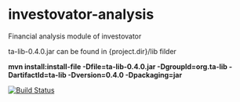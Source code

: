 investovator-analysis
=================

Financial analysis module of investovator

ta-lib-0.4.0.jar can be found in {project.dir}/lib filder

**mvn install:install-file -Dfile=ta-lib-0.4.0.jar -DgroupId=org.ta-lib -DartifactId=ta-lib -Dversion=0.4.0 -Dpackaging=jar**



[![Build Status](https://drone.io/github.com/investovator/investovator-analysis/status.png)](https://drone.io/github.com/investovator/investovator-analysis/latest)
